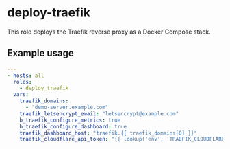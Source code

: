 # deploy-traefik

This role deploys the Traefik reverse proxy as a Docker Compose stack.

## Example usage

```yaml
---
- hosts: all
  roles:
    - deploy_traefik
  vars:
    traefik_domains:
      - "demo-server.example.com"
    traefik_letsencrypt_email: "letsencrypt@example.com"
    b_traefik_configure_metrics: true
    b_traefik_configure_dashboard: true
    traefik_dashboard_host: "traefik.{{ traefik_domains[0] }}"
    traefik_cloudflare_api_token: "{{ lookup('env', 'TRAEFIK_CLOUDFLARE_API_TOKEN') }}"
```

